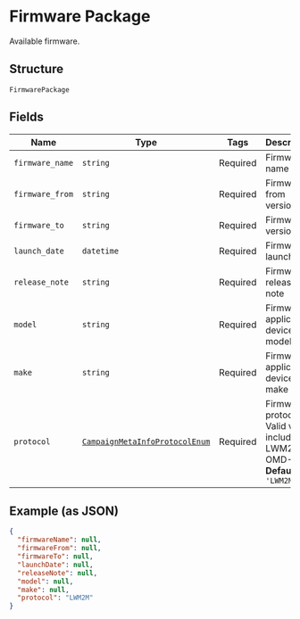 
# Firmware Package

Available firmware.

## Structure

`FirmwarePackage`

## Fields

| Name | Type | Tags | Description |
|  --- | --- | --- | --- |
| `firmware_name` | `string` | Required | Firmware name |
| `firmware_from` | `string` | Required | Firmware from version |
| `firmware_to` | `string` | Required | Firmware to version |
| `launch_date` | `datetime` | Required | Firmware launch date |
| `release_note` | `string` | Required | Firmware release note |
| `model` | `string` | Required | Firmware applicable device model |
| `make` | `string` | Required | Firmware applicable device make |
| `protocol` | [`CampaignMetaInfoProtocolEnum`](../../doc/models/campaign-meta-info-protocol-enum.md) | Required | Firmware protocol. Valid values include: LWM2M, OMD-DM.<br>**Default**: `'LWM2M'` |

## Example (as JSON)

```json
{
  "firmwareName": null,
  "firmwareFrom": null,
  "firmwareTo": null,
  "launchDate": null,
  "releaseNote": null,
  "model": null,
  "make": null,
  "protocol": "LWM2M"
}
```

